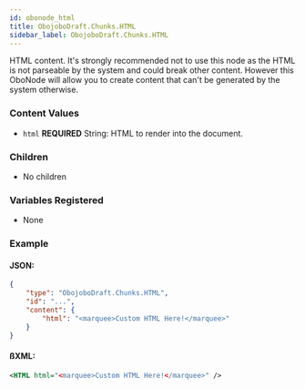 ```yaml
---
id: obonode_html
title: ObojoboDraft.Chunks.HTML
sidebar_label: ObojoboDraft.Chunks.HTML
---
```


HTML content. It's strongly recommended not to use this node as the HTML is not parseable by the system and could break other content. However this OboNode will allow you to create content that can't be generated by the system otherwise.

### Content Values

* `html` **REQUIRED** String: HTML to render into the document.

### Children

* No children

### Variables Registered

* None

### Example

#### JSON:

```json
{
	"type": "ObojoboDraft.Chunks.HTML",
	"id": "...",
	"content": {
		"html": "<marquee>Custom HTML Here!</marquee>"
	}
}
```

#### ßXML:

```xml
<HTML html="<marquee>Custom HTML Here!</marquee>" />
```
